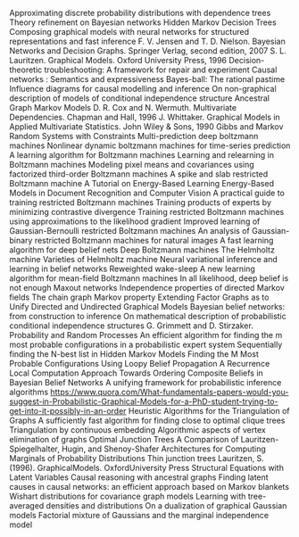 Approximating discrete probability distributions with dependence trees
Theory refinement on Bayesian networks
Hidden Markov Decision Trees
Composing graphical models with neural networks for structured representations and fast inference
F. V. Jensen and T. D. Nielson. Bayesian Networks and Decision Graphs. Springer Verlag, second edition, 2007
S. L. Lauritzen. Graphical Models. Oxford University Press, 1996
Decision-theoretic troubleshooting: A framework for repair and experiment
Causal networks : Semantics and expressiveness
Bayes-ball: The rational pastime
Influence diagrams for causal modelling and inference
On non-graphical description of models of conditional independence structure
Ancestral Graph Markov Models
D. R. Cox and N. Wermuth. Multivariate Dependencies. Chapman and Hall, 1996
J. Whittaker. Graphical Models in Applied Multivariate Statistics. John Wiley & Sons, 1990
Gibbs and Markov Random Systems with Constraints
Multi-prediction deep boltzmann machines
Nonlinear dynamic boltzmann machines for time-series prediction
A learning algorithm for Boltzmann machines
Learning and relearning in Boltzmann machines
Modeling pixel means and covariances using factorized third-order Boltzmann machines
A spike and slab restricted Boltzmann machine
A Tutorial on Energy-Based Learning 
Energy-Based Models in Document Recognition and Computer Vision
A practical guide to training restricted Boltzmann machines
Training products of experts by minimizing contrastive divergence
Training restricted Boltzmann machines using approximations to the likelihood gradient
Improved learning of Gaussian-Bernoulli restricted Boltzmann machines
An analysis of Gaussian-binary restricted Boltzmann machines for natural images
A fast learning algorithm for deep belief nets
Deep Boltzmann machines
The Helmholtz machine
Varieties of Helmholtz machine
Neural variational inference and learning in belief networks
Reweighted wake-sleep
A new learning algorithm for mean-field Boltzmann machines
In all likelihood, deep belief is not enough
Maxout networks
Independence properties of directed Markov fields
The chain graph Markov property
Extending Factor Graphs as to Unify Directed and Undirected Graphical Models
Bayesian belief networks: from construction to inference
On mathematical description of probabilistic conditional independence structures
G. Grimmett and D. Stirzaker. Probability and Random Processes
An efficient algorithm for finding the m most probable configurations in a probabilistic expert system
Sequentially finding the N-best list in Hidden Markov Models
Finding the M Most Probable Configurations Using Loopy Belief Propagation
A Recurrence Local Computation Approach Towards Ordering Composite Beliefs in Bayesian Belief Networks
A unifying framework for probabilistic inference algorithms
https://www.quora.com/What-fundamentals-papers-would-you-suggest-in-Probabilistic-Graphical-Models-for-a-PhD-student-trying-to-get-into-it-possibly-in-an-order
Heuristic Algorithms for the Triangulation of Graphs
A sufficiently fast algorithm for finding close to optimal clique trees
Triangulation by continuous embedding
Algorithmic aspects of vertex elimination of graphs
Optimal Junction Trees
A Comparison of Lauritzen-Spiegelhalter, Hugin, and Shenoy-Shafer Architectures for Computing Marginals of Probability Distributions
Thin junction trees
Lauritzen, S. (1996). GraphicalModels. OxfordUniversity Press
Structural Equations with Latent Variables
Causal reasoning with ancestral graphs
Finding latent causes in causal networks: an efficient approach based on Markov blankets
Wishart distributions for covariance graph models
Learning with tree-averaged densities and distributions
On a dualization of graphical Gaussian models
Factorial mixture of Gaussians and the marginal independence model